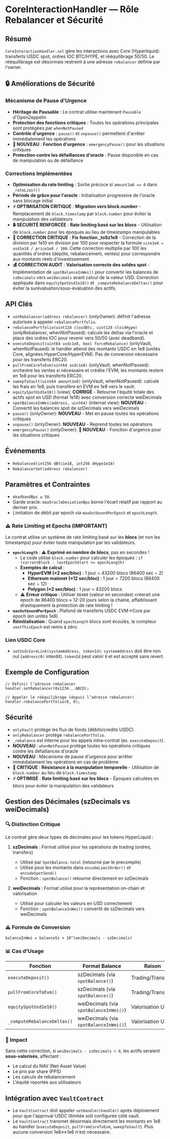 # CoreInteractionHandler — Rôle Rebalancer et Sécurité

## Résumé
`CoreInteractionHandler.sol` gère les interactions avec Core (Hyperliquid): transferts USDC spot, ordres IOC BTC/HYPE, et rééquilibrage 50/50. Le rééquilibrage est désormais restreint à une adresse `rebalancer` définie par l'owner.

## 🔒 Améliorations de Sécurité

### Mécanisme de Pause d'Urgence
- **Héritage de Pausable** : Le contrat utilise maintenant `Pausable` d'OpenZeppelin
- **Protection des fonctions critiques** : Toutes les opérations principales sont protégées par `whenNotPaused`
- **Contrôle d'urgence** : `pause()` et `unpause()` permettent d'arrêter immédiatement les opérations
- **🚨 NOUVEAU** : **Fonction d'urgence** : `emergencyPause()` pour les situations critiques
- **Protection contre les défaillances d'oracle** : Pause disponible en cas de manipulation ou de défaillance

### Corrections Implémentées
- **Optimisation du rate limiting** : Sortie précoce si `amount1e6 == 0` dans `_rateLimit()`
- **Période de grâce pour l'oracle** : Initialisation progressive de l'oracle sans blocage initial
- **⚡ OPTIMISATION CRITIQUE** : **Migration vers block.number** - Remplacement de `block.timestamp` par `block.number` pour éviter la manipulation des validateurs
- **🔒 SÉCURITÉ RENFORCÉE** : **Rate limiting basé sur les blocs** - Utilisation de `block.number` pour les époques au lieu de timestamps manipulables
- **🐛 CORRECTION CRITIQUE** : **Fix fonction _toSz1e8** - Correction de la division par 1e10 en division par 100 pour respecter la formule `size1e8 = usd1e18 / price1e8 / 100`. Cette correction multiplie par 100 les quantités d'ordres (dépôts, rebalancement, ventes) pour correspondre aux montants réels d'investissement.
- **💰 CORRECTION AUDIT** : **Valorisation correcte des soldes spot** - Implémentation de `spotBalanceInWei()` pour convertir les balances de `szDecimals` vers `weiDecimals` avant calcul de la valeur USD. Correction appliquée dans `equitySpotUsd1e18()` et `_computeRebalanceDeltas()` pour éviter la surévaluation/sous-évaluation des actifs.

## API Clés
- `setRebalancer(address rebalancer)` (onlyOwner): définit l'adresse autorisée à appeler `rebalancePortfolio`.
- `rebalancePortfolio(uint128 cloidBtc, uint128 cloidHype)` (onlyRebalancer, whenNotPaused): calcule les deltas via l'oracle et place des ordres IOC pour revenir vers 50/50 (avec deadband).
- `executeDeposit(uint64 usdc1e8, bool forceRebalance)` (onlyVault, whenNotPaused): le handler attend des montants USDC en 1e8 (unités Core, alignées HyperCore/HyperEVM). Pas de conversion nécessaire pour les transferts ERC20.
- `pullFromCoreToEvm(uint64 usdc1e8)` (onlyVault, whenNotPaused): orchestre les ventes si nécessaire et crédite l'EVM; les montants restent en 1e8 pour les transferts ERC20.
- `sweepToVault(uint64 amount1e8)` (onlyVault, whenNotPaused): calcule les frais en 1e8, puis transfère en EVM en 1e8 vers le vault.
- `equitySpotUsd1e18()` (view): **CORRIGÉ** - Retourne l'équité totale des actifs spot en USD (format 1e18) avec conversion correcte weiDecimals
- `spotBalanceInWei(address, uint64)` (internal view): **NOUVEAU** - Convertit les balances spot de szDecimals vers weiDecimals
- `pause()` (onlyOwner): **NOUVEAU** - Met en pause toutes les opérations critiques
- `unpause()` (onlyOwner): **NOUVEAU** - Reprend toutes les opérations
- `emergencyPause()` (onlyOwner): **🚨 NOUVEAU** - Fonction d'urgence pour les situations critiques

## Événements
- `Rebalanced(int256 dBtc1e18, int256 dHype1e18)`
- `RebalancerSet(address rebalancer)`

## Paramètres et Contraintes
- `deadbandBps ≤ 50`.
- Garde oracle: `maxOracleDeviationBps` borne l'écart relatif par rapport au dernier prix.
- Limitation de débit par epoch via `maxOutboundPerEpoch` et `epochLength`.

### ⚠️ Rate Limiting et Epochs (IMPORTANT)
Le contrat utilise un système de rate limiting basé sur les **blocs** (et non les timestamps) pour éviter toute manipulation par les validateurs.

- **`epochLength`** : ⚠️ **Exprimé en nombre de blocs**, pas en secondes !
  - Le code utilise `block.number` pour calculer les époques : `if (currentBlock - lastEpochStart >= epochLength)`
  - **Exemples de calcul** :
    - **HyperEVM (≈2 sec/bloc)** : 1 jour = 43200 blocs (86400 sec ÷ 2)
    - **Ethereum mainnet (≈12 sec/bloc)** : 1 jour = 7200 blocs (86400 sec ÷ 12)
    - **Polygon (≈2 sec/bloc)** : 1 jour = 43200 blocs
  - ⚠️ **Erreur critique** : Utiliser `86400` (valeur en secondes) créerait une epoch de 86400 blocs ≈ 12-20 jours selon la chaîne, affaiblissant drastiquement la protection de rate limiting !
- **`maxOutboundPerEpoch`** : Plafond de transferts USDC EVM→Core par epoch (en unités 1e8).
- **Réinitialisation** : Quand `epochLength` blocs sont écoulés, le compteur `sentThisEpoch` est remis à zéro.

### Lien USDC Core
- `setUsdcCoreLink(systemAddress, tokenId)`: `systemAddress` doit être non nul (`address(0)` interdit). `tokenId` peut valoir `0` et est accepté sans revert.

## Exemple de Configuration
```solidity
// Définir l’adresse rebalancer
handler.setRebalancer(0x1234...ABCD);

// Appeler le rééquilibrage (depuis l’adresse rebalancer)
handler.rebalancePortfolio(0, 0);
```

## Sécurité
- `onlyVault` protège les flux de fonds (débits/credits USDC).
- `onlyRebalancer` protège `rebalancePortfolio`.
- `_rebalance` est interne pour les appels intra-contrat (ex. `executeDeposit`).
- **NOUVEAU** : `whenNotPaused` protège toutes les opérations critiques contre les défaillances d'oracle
- **NOUVEAU** : Mécanisme de pause d'urgence pour arrêter immédiatement les opérations en cas de problème
- **🚨 CRITIQUE** : **Résistance à la manipulation temporelle** - Utilisation de `block.number` au lieu de `block.timestamp`
- **⚡ OPTIMISÉ** : **Rate limiting basé sur les blocs** - Époques calculées en blocs pour éviter la manipulation des validateurs

## Gestion des Décimales (szDecimals vs weiDecimals)

### 🔍 Distinction Critique

Le contrat gère deux types de décimales pour les tokens HyperLiquid :

1. **szDecimals** : Format utilisé pour les opérations de trading (ordres, transfers)
   - Utilisé par `SpotBalance.total` (retourné par le precompile)
   - Utilisé pour les montants dans `encodeLimitOrder()` et `encodeSpotSend()`
   - Fonction : `spotBalance()` retourne directement en szDecimals

2. **weiDecimals** : Format utilisé pour la représentation on-chain et valorisation
   - Utilisé pour calculer les valeurs en USD correctement
   - Fonction : `spotBalanceInWei()` convertit de szDecimals vers weiDecimals

### ⚠️ Formule de Conversion

```solidity
balanceInWei = balanceSz × 10^(weiDecimals - szDecimals)
```

### 📊 Cas d'Usage

| Fonction | Format Balance | Raison |
|----------|---------------|---------|
| `executeDeposit()` | szDecimals (via `spotBalance()`) | Trading/Transfers |
| `pullFromCoreToEvm()` | szDecimals (via `spotBalance()`) | Trading/Transfers |
| `equitySpotUsd1e18()` | weiDecimals (via `spotBalanceInWei()`) | Valorisation USD |
| `_computeRebalanceDeltas()` | weiDecimals (via `spotBalanceInWei()`) | Valorisation USD |

### 🎯 Impact

Sans cette correction, si `weiDecimals - szDecimals > 0`, les actifs seraient **sous-valorisés**, affectant :
- Le calcul du NAV (Net Asset Value)
- Le prix par share (PPS)
- Les calculs de rebalancement
- L'équité reportée aux utilisateurs

## Intégration avec `VaultContract`

- Le `VaultContract` doit appeler `setHandler(handler)` après déploiement pour que l'approval USDC illimitée soit configurée côté vault.
- Le `VaultContract` transmet désormais directement les montants en 1e8 au handler (`executeDeposit`, `pullFromCoreToEvm`, `sweepToVault`). Plus aucune conversion 1e8↔1e6 n'est nécessaire.
